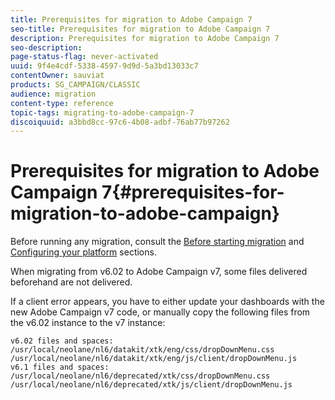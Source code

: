 ```yaml
---
title: Prerequisites for migration to Adobe Campaign 7
seo-title: Prerequisites for migration to Adobe Campaign 7
description: Prerequisites for migration to Adobe Campaign 7
seo-description: 
page-status-flag: never-activated
uuid: 9f4e4cdf-5338-4597-9d9d-5a3bd13033c7
contentOwner: sauviat
products: SG_CAMPAIGN/CLASSIC
audience: migration
content-type: reference
topic-tags: migrating-to-adobe-campaign-7
discoiquuid: a3bbd8cc-97c6-4b08-adbf-76ab77b97262
---
```


# Prerequisites for migration to Adobe Campaign 7{#prerequisites-for-migration-to-adobe-campaign}

Before running any migration, consult the [Before starting migration](../../migration/using/before-starting-migration.md) and [Configuring your platform](../../migration/using/configuring-your-platform.md) sections.

When migrating from v6.02 to Adobe Campaign v7, some files delivered beforehand are not delivered.

If a client error appears, you have to either update your dashboards with the new Adobe Campaign v7 code, or manually copy the following files from the v6.02 instance to the v7 instance:

```
v6.02 files and spaces:
/usr/local/neolane/nl6/datakit/xtk/eng/css/dropDownMenu.css
/usr/local/neolane/nl6/datakit/xtk/eng/js/client/dropDownMenu.js
v6.1 files and spaces:
/usr/local/neolane/nl6/deprecated/xtk/css/dropDownMenu.css
/usr/local/neolane/nl6/deprecated/xtk/js/client/dropDownMenu.js  
```
